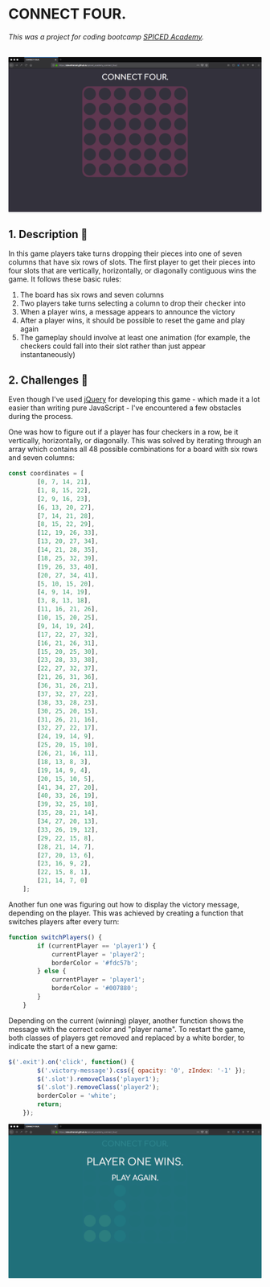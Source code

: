 # CONNECT FOUR.
###### This was a project for coding bootcamp [SPICED Academy](https://www.spiced-academy.com/).

<img src="/images/01_connect_four.png">

## 1. Description 📖

In this game players take turns dropping their pieces into one of seven columns that have six rows of slots. The first player to get their pieces into four slots that are vertically, horizontally, or diagonally contiguous wins the game. It follows these basic rules:

1. The board has six rows and seven columns
2. Two players take turns selecting a column to drop their checker into
3. When a player wins, a message appears to announce the victory
4. After a player wins, it should be possible to reset the game and play again
5. The gameplay should involve at least one animation (for example, the checkers could fall into their slot rather than just appear instantaneously)

## 2. Challenges 🙇

Even though I've used [jQuery](https://jquery.com/) for developing this game - which made it a lot easier than writing pure JavaScript - I've encountered a few obstacles during the process. 

One was how to figure out if a player has four checkers in a row, be it vertically, horizontally, or diagonally. This was solved by iterating through an array which contains all 48 possible combinations for a board with six rows and seven columns:

```javascript
const coordinates = [
        [0, 7, 14, 21],
        [1, 8, 15, 22],
        [2, 9, 16, 23],
        [6, 13, 20, 27],
        [7, 14, 21, 28],
        [8, 15, 22, 29],
        [12, 19, 26, 33],
        [13, 20, 27, 34],
        [14, 21, 28, 35],
        [18, 25, 32, 39],
        [19, 26, 33, 40],
        [20, 27, 34, 41],
        [5, 10, 15, 20],
        [4, 9, 14, 19],
        [3, 8, 13, 18],
        [11, 16, 21, 26],
        [10, 15, 20, 25],
        [9, 14, 19, 24],
        [17, 22, 27, 32],
        [16, 21, 26, 31],
        [15, 20, 25, 30],
        [23, 28, 33, 38],
        [22, 27, 32, 37],
        [21, 26, 31, 36],
        [36, 31, 26, 21],
        [37, 32, 27, 22],
        [38, 33, 28, 23],
        [30, 25, 20, 15],
        [31, 26, 21, 16],
        [32, 27, 22, 17],
        [24, 19, 14, 9],
        [25, 20, 15, 10],
        [26, 21, 16, 11],
        [18, 13, 8, 3],
        [19, 14, 9, 4],
        [20, 15, 10, 5],
        [41, 34, 27, 20],
        [40, 33, 26, 19],
        [39, 32, 25, 18],
        [35, 28, 21, 14],
        [34, 27, 20, 13],
        [33, 26, 19, 12],
        [29, 22, 15, 8],
        [28, 21, 14, 7],
        [27, 20, 13, 6],
        [23, 16, 9, 2],
        [22, 15, 8, 1],
        [21, 14, 7, 0]
    ];
```

Another fun one was figuring out how to display the victory message, depending on the player. This was achieved by creating a function that switches players after every turn:

```javascript
function switchPlayers() {
        if (currentPlayer == 'player1') {
            currentPlayer = 'player2';
            borderColor = '#fdc57b';
        } else {
            currentPlayer = 'player1';
            borderColor = '#007880';
        }
    }
```

Depending on the current (winning) player, another function shows the message with the correct color and "player name". To restart the game, both classes of players get removed and replaced by a white border, to indicate the start of a new game:

```javascript
$('.exit').on('click', function() {
        $('.victory-message').css({ opacity: '0', zIndex: '-1' });
        $('.slot').removeClass('player1');
        $('.slot').removeClass('player2');
        borderColor = 'white';
        return;
    });
```

<img src="/images/02_connect_four.png">


